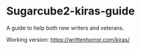 # Sugarcube2-kiras-guide
 A guide to help both new writers and veterans.

 Working version: https://writtenhorror.com/kiras/
